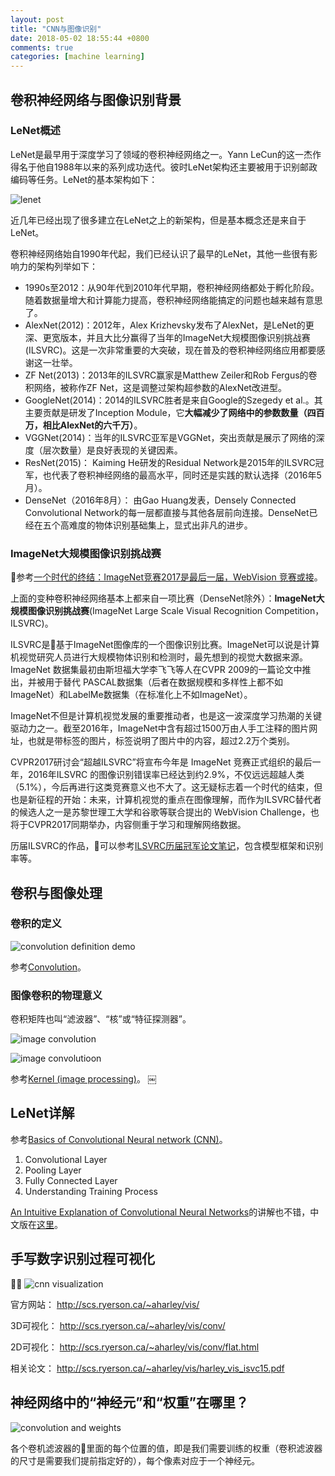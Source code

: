 ```yaml
---
layout: post
title: "CNN与图像识别"
date: 2018-05-02 18:55:44 +0800
comments: true
categories: [machine learning]
---
```


## 卷积神经网络与图像识别背景

### LeNet概述

<!-- more -->

LeNet是最早用于深度学习了领域的卷积神经网络之一。Yann LeCun的这一杰作得名于他自1988年以来的系列成功迭代。彼时LeNet架构还主要被用于识别邮政编码等任务。LeNet的基本架构如下：

![lenet](/images/201805lenet.jpg)

近几年已经出现了很多建立在LeNet之上的新架构，但是基本概念还是来自于LeNet。

卷积神经网络始自1990年代起，我们已经认识了最早的LeNet，其他一些很有影响力的架构列举如下：

* 1990s至2012：从90年代到2010年代早期，卷积神经网络都处于孵化阶段。随着数据量增大和计算能力提高，卷积神经网络能搞定的问题也越来越有意思了。
* AlexNet(2012)：2012年，Alex Krizhevsky发布了AlexNet，是LeNet的更深、更宽版本，并且大比分赢得了当年的ImageNet大规模图像识别挑战赛(ILSVRC)。这是一次非常重要的大突破，现在普及的卷积神经网络应用都要感谢这一壮举。
* ZF Net(2013)：2013年的ILSVRC赢家是Matthew Zeiler和Rob Fergus的卷积网络，被称作ZF Net，这是调整过架构超参数的AlexNet改进型。
* GoogleNet(2014)：2014的ILSVRC胜者是来自Google的Szegedy et al.。其主要贡献是研发了Inception Module，它**大幅减少了网络中的参数数量（四百万，相比AlexNet的六千万）**。
* VGGNet(2014)：当年的ILSVRC亚军是VGGNet，突出贡献是展示了网络的深度（层次数量）是良好表现的关键因素。
* ResNet(2015)： Kaiming He研发的Residual Network是2015年的ILSVRC冠军，也代表了卷积神经网络的最高水平，同时还是实践的默认选择（2016年5月）。
* DenseNet（2016年8月）： 由Gao Huang发表，Densely Connected Convolutional Network的每一层都直接与其他各层前向连接。DenseNet已经在五个高难度的物体识别基础集上，显式出非凡的进步。

### ImageNet大规模图像识别挑战赛

参考[一个时代的终结：ImageNet竞赛2017是最后一届，WebVision 竞赛或接](http://www.sohu.com/a/143751643_473283)。

上面的变种卷积神经网络基本上都来自一项比赛（DenseNet除外）：**ImageNet大规模图像识别挑战赛**(ImageNet Large Scale Visual Recognition Competition，ILSVRC)。

ILSVRC是基于ImageNet图像库的一个图像识别比赛。ImageNet可以说是计算机视觉研究人员进行大规模物体识别和检测时，最先想到的视觉大数据来源。ImageNet 数据集最初由斯坦福大学李飞飞等人在CVPR 2009的一篇论文中推出，并被用于替代 PASCAL数据集（后者在数据规模和多样性上都不如 ImageNet）和LabelMe数据集（在标准化上不如ImageNet）。

ImageNet不但是计算机视觉发展的重要推动者，也是这一波深度学习热潮的关键驱动力之一。截至2016年，ImageNet中含有超过1500万由人手工注释的图片网址，也就是带标签的图片，标签说明了图片中的内容，超过2.2万个类别。

CVPR2017研讨会“超越ILSVRC”将宣布今年是 ImageNet 竞赛正式组织的最后一年，2016年ILSVRC 的图像识别错误率已经达到约2.9%，不仅远远超越人类（5.1%），今后再进行这类竞赛意义也不大了。这无疑标志着一个时代的结束，但也是新征程的开始：未来，计算机视觉的重点在图像理解，而作为ILSVRC替代者的候选人之一是苏黎世理工大学和谷歌等联合提出的 WebVision Challenge，也将于CVPR2017同期举办，内容侧重于学习和理解网络数据。

历届ILSVRC的作品，可以参考[ILSVRC历届冠军论文笔记](https://blog.csdn.net/kangroger/article/details/56522132)，包含模型框架和识别率等。

## 卷积与图像处理

### 卷积的定义

![convolution definition demo](/images/201805convolution_definition.gif)

参考[Convolution](https://en.wikipedia.org/wiki/Convolution)。

### 图像卷积的物理意义

卷积矩阵也叫“滤波器”、“核”或“特征探测器”。

![image convolution](/images/201805kernel_convolution.jpg)

![image convolutioon](/images/201805image_convolution.jpg)

参考[Kernel (image processing)](https://en.wikipedia.org/wiki/Kernel_(image_processing))。
￼

## LeNet详解

参考[Basics of Convolutional Neural network (CNN)](http://cv-tricks.com/tensorflow-tutorial/training-convolutional-neural-network-for-image-classification/)。

1. Convolutional Layer
2. Pooling Layer
3. Fully Connected Layer
4. Understanding Training Process

[An Intuitive Explanation of Convolutional Neural Networks](https://ujjwalkarn.me/2016/08/11/intuitive-explanation-convnets/)的讲解也不错，中文版在[这里](https://blog.csdn.net/lcy7289786/article/details/68958111)。

## 手写数字识别过程可视化

![cnn visualization](/images/201805cnn_visualization.jpg)

官方网站：
http://scs.ryerson.ca/~aharley/vis/

3D可视化：
http://scs.ryerson.ca/~aharley/vis/conv/

2D可视化：
http://scs.ryerson.ca/~aharley/vis/conv/flat.html

相关论文：
http://scs.ryerson.ca/~aharley/vis/harley_vis_isvc15.pdf

## 神经网络中的“神经元”和“权重”在哪里？

![convolution and weights](/images/201805convolution_weights.jpg)

各个卷机滤波器的里面的每个位置的值，即是我们需要训练的权重（卷积滤波器的尺寸是需要我们提前指定好的），每个像素对应于一个神经元。

